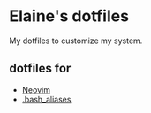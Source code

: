 # Elaine's dotfiles

My dotfiles to customize my system.

## dotfiles for

- [Neovim](nvim/README.md)
- [.bash_aliases](.bash_aliases)
